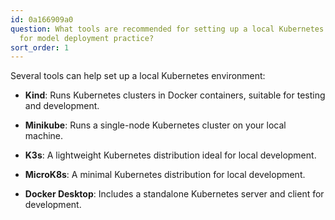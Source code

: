 ```yaml
---
id: 0a166909a0
question: What tools are recommended for setting up a local Kubernetes environment
  for model deployment practice?
sort_order: 1
---
```


Several tools can help set up a local Kubernetes environment:

- **Kind**: Runs Kubernetes clusters in Docker containers, suitable for testing and development.

- **Minikube**: Runs a single-node Kubernetes cluster on your local machine.

- **K3s**: A lightweight Kubernetes distribution ideal for local development.

- **MicroK8s**: A minimal Kubernetes distribution for local development.

- **Docker Desktop**: Includes a standalone Kubernetes server and client for development.